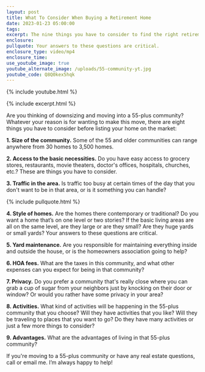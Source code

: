 ```yaml
---
layout: post
title: What To Consider When Buying a Retirement Home
date: 2023-01-23 05:00:00
tags:
excerpt: The nine things you have to consider to find the right retirement home.
enclosure:
pullquote: Your answers to these questions are critical.
enclosure_type: video/mp4
enclosure_time:
use_youtube_image: true
youtube_alternate_image: /uploads/55-community-yt.jpg
youtube_code: Q8Q0kex5hqk
---
```

{% include youtube.html %}

{% include excerpt.html %}

Are you thinking of downsizing and moving into a 55-plus community? Whatever your reason is for wanting to make this move, there are eight things you have to consider before listing your home on the market:

**1\. Size of the community.** Some of the 55 and older communities can range anywhere from 30 homes to 3,500 homes.

**2\. Access to the basic necessities.** Do you have easy access to grocery stores, restaurants, movie theaters, doctor's offices, hospitals, churches, etc.? These are things you have to consider.&nbsp;

**3\. Traffic in the area.** Is traffic too busy at certain times of the day that you don't want to be in that area, or is it something you can handle?

{% include pullquote.html %}

**4\. Style of homes.** Are the homes there contemporary or traditional? Do you want a home that’s on one level or two stories? If the basic living areas are all on the same level, are they large or are they small? Are they huge yards or small yards? Your answers to these questions are critical.

**5\. Yard maintenance.** Are you responsible for maintaining everything inside and outside the house, or is the homeowners association going to help?&nbsp;

**6\. HOA fees.** What are the taxes in this community, and what other expenses can you expect for being in that community?&nbsp;

**7\. Privacy.** Do you prefer a community that's really close where you can grab a cup of sugar from your neighbors just by knocking on their door or window? Or would you rather have some privacy in your area?&nbsp;

**8\. Activities.** What kind of activities will be happening in the 55-plus community that you choose? Will they have activities that you like? Will they be traveling to places that you want to go? Do they have many activities or just a few more things to consider?&nbsp;

**9\. Advantages.** What are the advantages of living in that 55-plus community?

If you're moving to a 55-plus community or have any real estate questions, call or email me. I’m always happy to help!